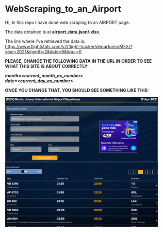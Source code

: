 # WebScraping_to_an_Airport
Hi, In this repo I have done web scraping to an AIRPORT page.  

The data obtained is at **airport_data.json/.xlsx**.  

The link where I've retrieved the data is:  
https://www.flightstats.com/v2/flight-tracker/departures/MEX/?year=2021&month=2&date=6&hour=0  

**PLEASE, CHANGE THE FOLLOWING DATA IN THE URL IN ORDER TO SEE WHAT THIS SITE IS ABOUT CORRECTLY:**  

***month=<current_month_as_number>***  
***date=<current_day_as_number>***  

**ONCE YOU CHANGE THAT, YOU SHOULD SEE SOMETHING LIKE THIS:**  

![Image of an AirportBoard](https://github.com/DanielRosasPerez/WebScraping_to_an_Airport/blob/main/Captura.PNG)
